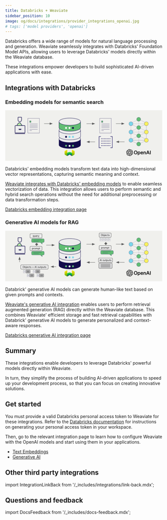 ```yaml
---
title: Databricks + Weaviate
sidebar_position: 10
image: og/docs/integrations/provider_integrations_openai.jpg
# tags: ['model providers', 'openai']
---
```




Databricks offers a wide range of models for natural language processing and generation. Weaviate seamlessly integrates with Databricks' Foundation Model APIs, allowing users to leverage Databricks' models directly within the Weaviate database.

These integrations empower developers to build sophisticated AI-driven applications with ease.

## Integrations with Databricks

### Embedding models for semantic search

![Embedding integration illustration](../_includes/integration_openai_embedding.png)

Databricks' embedding models transform text data into high-dimensional vector representations, capturing semantic meaning and context.

[Weaviate integrates with Databricks' embedding models](./embeddings.md) to enable seamless vectorization of data. This integration allows users to perform semantic and hybrid search operations without the need for additional preprocessing or data transformation steps.

[Databricks embedding integration page](./embeddings.md)

### Generative AI models for RAG

![Single prompt RAG integration generates individual outputs per search result](../_includes/integration_openai_rag_single.png)

Databrick' generative AI models can generate human-like text based on given prompts and contexts.

[Weaviate's generative AI integration](./generative.md) enables users to perform retrieval augmented generation (RAG) directly within the Weaviate database. This combines Weaviate' efficient storage and fast retrieval capabilities with Databrick' generative AI models to generate personalized and context-aware responses.

[Databricks generative AI integration page](./generative.md)

## Summary

These integrations enable developers to leverage Databricks' powerful models directly within Weaviate.

In turn, they simplify the process of building AI-driven applications to speed up your development process, so that you can focus on creating innovative solutions.

## Get started

You must provide a valid Databricks personal access token to Weaviate for these integrations. Refer to the [Databricks documentation](https://docs.databricks.com/en/dev-tools/auth/pat.html) for instructions on generating your personal access token in your workspace.


Then, go to the relevant integration page to learn how to configure Weaviate with the OpenAI models and start using them in your applications.

- [Text Embeddings](./embeddings.md)
- [Generative AI](./generative.md)

## Other third party integrations

import IntegrationLinkBack from '/_includes/integrations/link-back.mdx';

<IntegrationLinkBack/>

## Questions and feedback

import DocsFeedback from '/_includes/docs-feedback.mdx';

<DocsFeedback/>